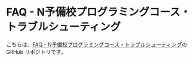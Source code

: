 # FAQ - N予備校プログラミングコース・トラブルシューティング
こちらは、[FAQ - N予備校プログラミングコース・トラブルシューティング](nnn-training.github.io/faq)の GitHub リポジトリです。

